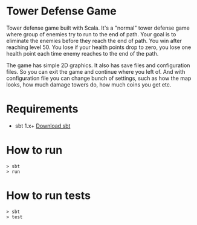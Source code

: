# Tower Defense Game
Tower defense game built with Scala. It's a "normal" tower defense game where group of enemies try to run to the end of path. Your goal is to eliminate the enemies before they reach the end of path. You win after reaching level 50. You lose if your health points drop to zero, you lose one health point each time enemy reaches to the end of the path.

The game has simple 2D graphics. It also has save files and configuration files. So you can exit the game and continue where you left of. And with configuration file you can change bunch of settings, such as how the map looks, how much damage towers do, how much coins you get etc.

# Requirements
- sbt 1.x+ [Download sbt](https://www.scala-sbt.org/download.html)

# How to run
    > sbt
    > run

# How to run tests
    > sbt
    > test
